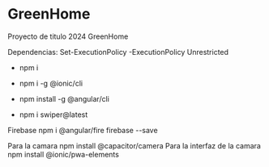 # GreenHome
Proyecto de titulo 2024 GreenHome

Dependencias:
Set-ExecutionPolicy -ExecutionPolicy Unrestricted

- npm i
- npm i -g @ionic/cli
- npm install -g @angular/cli


- npm i swiper@latest
  
Firebase
npm i @angular/fire firebase --save

Para la camara
npm install @capacitor/camera
Para la interfaz de la camara
npm install @ionic/pwa-elements


